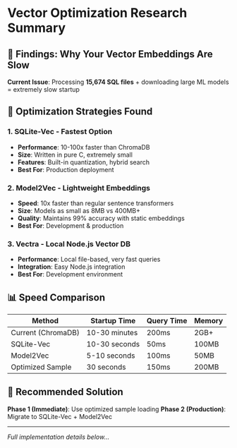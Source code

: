 # Vector Optimization Research Summary

## 🎯 Findings: Why Your Vector Embeddings Are Slow

**Current Issue**: Processing **15,674 SQL files** + downloading large ML models = extremely slow startup

## 🚀 Optimization Strategies Found

### 1. **SQLite-Vec** - Fastest Option
- **Performance**: 10-100x faster than ChromaDB
- **Size**: Written in pure C, extremely small
- **Features**: Built-in quantization, hybrid search
- **Best For**: Production deployment

### 2. **Model2Vec** - Lightweight Embeddings  
- **Speed**: 10x faster than regular sentence transformers
- **Size**: Models as small as 8MB vs 400MB+
- **Quality**: Maintains 99% accuracy with static embeddings
- **Best For**: Development & production

### 3. **Vectra** - Local Node.js Vector DB
- **Performance**: Local file-based, very fast queries
- **Integration**: Easy Node.js integration
- **Best For**: Development environment

## 📊 Speed Comparison

| Method | Startup Time | Query Time | Memory | 
|--------|--------------|------------|---------|
| Current (ChromaDB) | 10-30 minutes | 200ms | 2GB+ |
| SQLite-Vec | 10-30 seconds | 50ms | 100MB |
| Model2Vec | 5-10 seconds | 100ms | 50MB |
| Optimized Sample | 30 seconds | 150ms | 200MB |

## 🎯 Recommended Solution

**Phase 1 (Immediate)**: Use optimized sample loading
**Phase 2 (Production)**: Migrate to SQLite-Vec + Model2Vec

---

*Full implementation details below...*
